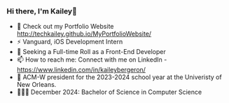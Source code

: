 ### Hi there, I'm Kailey👋

- 🔭 Check out my Portfolio Website http://techkailey.github.io/MyPortfolioWebsite/
- ⚡ Vanguard, iOS Development Intern
- 👯 Seeking a Full-time Roll as a Front-End Developer
- 📫 How to reach me: Connect with me on LinkedIn - https://www.linkedin.com/in/kaileybergeron/
- 💜 ACM-W president for the 2023-2024 school year at the Univeristy of New Orleans.
- 👩🏽‍🎓 December 2024: Bachelor of Science in Computer Science 
